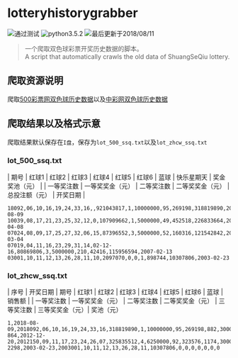 # lotteryhistorygrabber
![通过测试](https://img.shields.io/badge/build-passing-green.svg)
![python3.5.2](https://img.shields.io/badge/python-3.5.2-blue.svg)
![最后更新于2018/08/11](https://img.shields.io/badge/update-blue.svg)

>一个爬取双色球彩票开奖历史数据的脚本。<br>
>A script that automatically crawls the old data of ShuangSeQiu lottery.

## 爬取资源说明
爬取[500彩票网双色球历史数据](http://datachart.500.com/ssq/history/history.shtml)以及[中彩网双色球历史数据](http://www.zhcw.com/kj/qg/ssq/wqcx/)

## 爬取结果以及格式示意
爬取结果默认保存在`I盘`，保存为`lot_500_ssq.txt`以及`lot_zhcw_ssq.txt`

### lot_500_ssq.txt

| 期号 | 红球1 | 红球2 | 红球3 | 红球4 | 红球5 | 红球6 | 蓝球 | 快乐星期天 | 奖金奖池（元） |
| 一等奖注数 | 一等奖奖金（元） | 二等奖注数 | 二等奖奖金（元） | 总投注额（元） | 开奖日期 |
```
18092,06,10,16,19,24,33,16,,921043817,1,10000000,95,269198,318819890,2018-08-09
10039,08,17,21,23,25,32,12,0,107909662,1,5000000,49,452518,226833664,2010-04-08
07024,08,09,17,25,27,32,06,15,87396552,3,5000000,52,160316,121542842,2007-03-04
07019,04,11,16,23,29,31,14,02-12-16,80869806,3,5000000,210,42416,115956594,2007-02-13
03001,10,11,12,13,26,28,11,10,2097070,0,0,1,898744,10307806,2003-02-23
```

### lot_zhcw_ssq.txt
| 序号 | 开奖日期 | 期号 | 红球1 | 红球2 | 红球3 | 红球4 | 红球5 | 红球6 | 蓝球 | 销售额 |
| 一等奖注数 | 一等奖奖金（元） | 二等奖注数 | 二等奖奖金（元） | 三等奖注数 | 三等奖奖金（元）| 奖池（元）
```
1,2018-08-09,2018092,06,10,16,19,24,33,16,318819890,1,10000000,95,269198,882,3000,921043817
864,2012-12-20,2012150,09,11,17,23,24,26,07,325835512,4,6250000,92,323576,1174,3000,140248364
2298,2003-02-23,2003001,10,11,12,13,26,28,11,10307806,0,0,0,0,0,0,0
```
